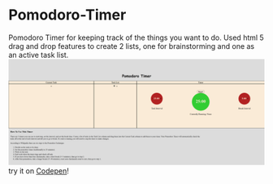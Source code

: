 # Pomodoro-Timer
Pomodoro Timer for keeping track of the things you want to do. Used html 5 drag and drop
features to create 2 lists, one for brainstorming and one as an active task list.
![Image of Pomodoro Timer]( ./thumbnail.png )
try it on [Codepen](https://codepen.io/Cyberputty/full/NXjRgX/)!
